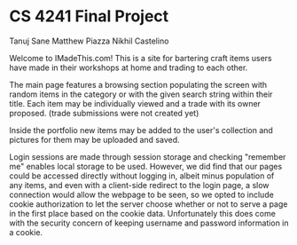 # CS 4241 Final Project
Tanuj Sane
Matthew Piazza
Nikhil Castelino

Welcome to IMadeThis.com! This is a site for bartering craft items users have made in 
their workshops at home and trading to each other. 

The main page features a browsing section populating the screen with random items in 
the category or with the given search string within their title. Each item may be 
individually viewed and a trade with its owner proposed. 
(trade submissions were not created yet) 

Inside the portfolio new items may be added to the user's collection and pictures for 
them may be uploaded and saved. 

Login sessions are made through session storage and checking "remember me" enables 
local storage to be used. However, we did find that our pages could be accessed 
directly without logging in, albeit minus population of any items, and even with
a client-side redirect to the login page, a slow connection would allow the webpage
to be seen, so we opted to include cookie authorization to let the server choose
whether or not to serve a page in the first place based on the cookie data.
Unfortunately this does come with the security concern of keeping username and 
password information in a cookie.